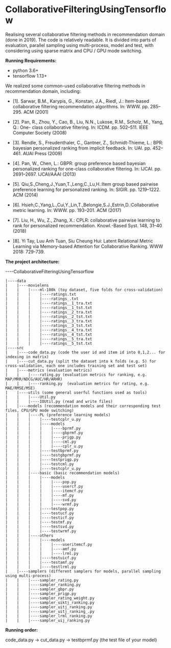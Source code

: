 # CollaborativeFilteringUsingTensorflow
Realising several collaborative filtering methods in recommendation domain (done in 2019).
The code is relatively readable. It is divided into parts of evaluation, parallel sampling using multi-process, model and test, with considering using sparse matrix and CPU / GPU mode switching.

**Running Requirements:**
* python 3.6+
* tensorflow 1.13+


We realized some common-used collaborative filtering methods in recommendation domain, including:

* [1]. Sarwar, B.M., Karypis, G., Konstan, J.A., Riedl, J.: Item-based collaborative filtering recommendation algorithms. In: WWW. pp. 285–295. ACM (2001)

* [2]. Pan, R., Zhou, Y., Cao, B., Liu, N.N., Lukose, R.M., Scholz, M., Yang, Q.: One- class collaborative filtering. In: ICDM. pp. 502–511. IEEE Computer Society (2008)

* [3]. Rendle, S., Freudenthaler, C., Gantner, Z., Schmidt-Thieme, L.: BPR: bayesian personalized ranking from implicit feedback. In: UAI. pp. 452–461. AUAI Press (2009)

* [4]. Pan, W., Chen, L.: GBPR: group preference based bayesian personalized ranking for one-class collaborative filtering. In: IJCAI. pp. 2691–2697. IJCAI/AAAI (2013)

* [5]. Qiu,S.,Cheng,J.,Yuan,T.,Leng,C.,Lu,H.:Item group based pairwise preference learning for personalized ranking. In: SIGIR. pp. 1219–1222. ACM (2014)

* [6]. Hsieh,C.,Yang,L.,Cui,Y.,Lin,T.,Belongie,S.J.,Estrin,D.:Collaborative metric learning. In: WWW. pp. 193–201. ACM (2017)

* [7]. Liu, H., Wu, Z., Zhang, X.: CPLR: collaborative pairwise learning to rank for personalized recommendation. Knowl.-Based Syst. 148, 31–40 (2018)

* [8]. Yi Tay, Luu Anh Tuan, Siu Cheung Hui: Latent Relational Metric Learning via Memory-based Attention for Collaborative Ranking. WWW 2018: 729-739.


**The project architecture:**

----CollaborativeFilteringUsingTensorflow

    |----data
    |    |----movielens
    |    |    |----ml-100k (toy dataset, five folds for cross-validation)
    |    |    |    |----ratings.txt
    |    |    |    |----ratings_.txt
    |    |    |    |----ratings__1_tra.txt
    |    |    |    |----ratings__1_tst.txt
    |    |    |    |----ratings__2_tra.txt
    |    |    |    |----ratings__2_tst.txt
    |    |    |    |----ratings__3_tra.txt
    |    |    |    |----ratings__3_tst.txt
    |    |    |    |----ratings__4_tra.txt
    |    |    |    |----ratings__4_tst.txt
    |    |    |    |----ratings__5_tra.txt
    |    |    |    |----ratings__5_tst.txt
    |----src
    |    |----code_data.py (code the user id and item id into 0,1,2... for indexing in matrix)
    |    |----cut_data.py (split the dataset into k folds (e.g. 5) for cross-validation, each one includes training set and test set)
    |    |----metrics (evaluation metrics)
    |    |    |----rating.py (evaluation metrics for ranking, e.g. MAP/MRR/NDCG/AUC/HR/ARHR)
    |    |    |----ranking.py  (evaluation metrics for rating, e.g. MAE/RMSE/MSE)
    |    |----utils (some general userful functions used as tools)
    |    |    |----Util.py 
    |    |    |----IOUtil.py (read and write files)
    |    |----models (recommendation models and their corresponding test files, CPU/GPU mode switching)
    |    |    |----PL (preference learning models)
    |    |    |    |----testcplr_u.py
    |    |    |    |----models
    |    |    |    |    |----bprmf.py
    |    |    |    |    |----gbprmf.py
    |    |    |    |    |----prigp.py
    |    |    |    |    |----cml.py
    |    |    |    |    |----cplr_u.py
    |    |    |    |----testbprmf.py
    |    |    |    |----testgbprmf.py
    |    |    |    |----testprigp.py
    |    |    |    |----testcml.py
    |    |    |    |----testcplr_u.py
    |    |    |----basic (basic recommendation models)
    |    |    |    |----models
    |    |    |    |    |----pop.py
    |    |    |    |    |----usercf.py
    |    |    |    |    |----itemcf.py
    |    |    |    |    |----mf.py
    |    |    |    |    |----svd.py
    |    |    |    |    |----wrmf.py
    |    |    |    |----testpop.py
    |    |    |    |----testucf.py
    |    |    |    |----testicf.py
    |    |    |    |----testmf.py
    |    |    |    |----testsvd.py
    |    |    |    |----testwrmf.py
    |    |    |----others
    |    |    |    |----models
    |    |    |    |    |----useritemcf.py
    |    |    |    |    |----amf.py
    |    |    |    |    |----lrml.py
    |    |    |    |----testuicf.py
    |    |    |    |----testamf.py
    |    |    |    |----testlrml.py
    |    |----samplers (different samplers for models, parallel sampling using multi-process)
    |    |    |----sampler_rating.py
    |    |    |----sampler_ranking.py
    |    |    |----sampler_gbpr.py
    |    |    |----sampler_prigp.py
    |    |    |----sampler_rating_weight.py
    |    |    |----sampler_uiktj_ranking.py
    |    |    |----sampler_uitj_ranking.py
    |    |    |----sampler_uitj_ranking_.py
    |    |    |----sampler_lrml_ranking.py
    |    |    |----sampler_uij_ranking.py


**Running order:**

code_data.py -> cut_data.py -> testbprmf.py (the test file of your model)
